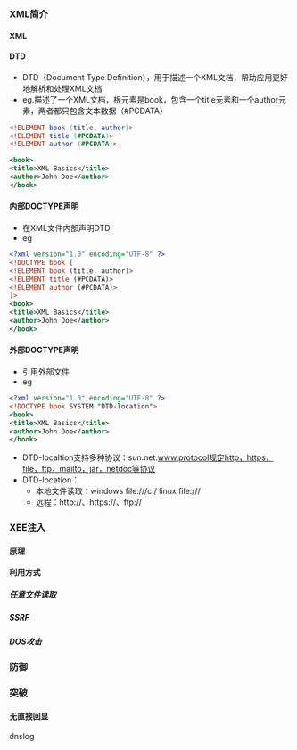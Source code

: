 ### XML简介

#### XML

#### DTD

* DTD（Document Type Definition），用于描述一个XML文档，帮助应用更好地解析和处理XML文档
* eg.描述了一个XML文档，根元素是book，包含一个title元素和一个author元素，两者都只包含文本数据（#PCDATA）

```dtd
<!ELEMENT book (title, author)>
<!ELEMENT title (#PCDATA)>
<!ELEMENT author (#PCDATA)>
```

```xml
<book>
<title>XML Basics</title>
<author>John Doe</author>
</book>
```

#### 内部DOCTYPE声明

* 在XML文件内部声明DTD
* eg

```xml
<?xml version="1.0" encoding="UTF-8" ?>
<!DOCTYPE book [
<!ELEMENT book (title, author)>
<!ELEMENT title (#PCDATA)>
<!ELEMENT author (#PCDATA)>
]>
<book>
<title>XML Basics</title>
<author>John Doe</author>
</book>
```



#### 外部DOCTYPE声明

* 引用外部文件
* eg

```xml
<?xml version="1.0" encoding="UTF-8" ?>
<!DOCTYPE book SYSTEM "DTD-location">
<book>
<title>XML Basics</title>
<author>John Doe</author>
</book>
```

* DTD-localtion支持多种协议：sun.net.www.protocol规定http，https，file，ftp，mailto，jar，netdoc等协议
* DTD-location：
  * 本地文件读取：windows file:///c:/	linux file:///
  * 远程：http://、https://、ftp://

### XEE注入

#### 原理

#### 利用方式

##### 任意文件读取

##### SSRF

##### DOS攻击

### 防御

### 突破

#### 无直接回显

dnslog